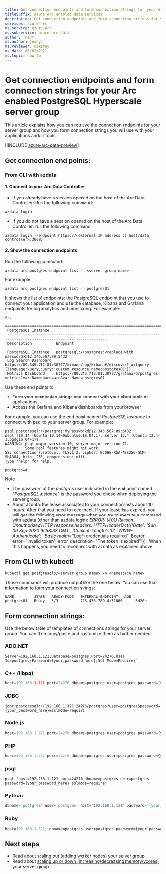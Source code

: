 ```yaml
--- 
title: Get connection endpoints and form connection strings for your Arc enabled PostgreSQL Hyperscale server group
titleSuffix: Azure Arc enabled data services
description: Get connection endpoints and form connection strings for your Arc enabled PostgreSQL Hyperscale server group
services: azure-arc
ms.service: azure-arc
ms.subservice: azure-arc-data
author: TheJY
ms.author: jeanyd
ms.reviewer: mikeray
ms.date: 06/02/2021
ms.topic: how-to
---
```


# Get connection endpoints and form connection strings for your Arc enabled PostgreSQL Hyperscale server group

This article explains how you can retrieve the connection endpoints for your server group and how you form connection strings you will use with your applications and/or tools.


[!INCLUDE [azure-arc-data-preview](../../../includes/azure-arc-data-preview.md)]

## Get connection end points:

### From CLI with azdata
#### 1. Connect to your Arc Data Controller:
- If you already have a session opened on the host of the Arc Data Controller:
Run the following command:
```console
azdata login
```

- If you do not have a session opened on the host of the Arc Data Controller:
run the following command 
```console
azdata login --endpoint https://<external IP address of host/data controller>:30080
```

#### 2. Show the connection endpoints
Run the following command:
```console
azdata arc postgres endpoint list -n <server group name>
```
For example:
```console
azdata arc postgres endpoint list -n postgres01
```

It shows the list of endpoints: the PostgreSQL endpoint that you use to connect your application and use the database, Kibana and Grafana endpoints for log analytics and monitoring. For example: 
```console
Arc
 ===================================================================================================================
 Postgres01 Instance
 -------------------------------------------------------------------------------------------------------------------
 Description           Endpoint

 PostgreSQL Instance   postgresql://postgres:<replace with password>@12.345.567.89:5432
 Log Search Dashboard  https://89.345.712.81:30777/kibana/app/kibana#/discover?_a=(query:(language:kuery,query:'custom_resource_name:postgres01'))
 Metrics Dashboard     https://89.345.712.81:30777/grafana/d/postgres-metrics?var-Namespace=arc&var-Name=postgres01

```
Use these end points to:
- Form your connection strings and connect with your client tools or applications
- Access the Grafana and Kibana dashboards from your browser

For example, you can use the end point named _PostgreSQL Instance_ to connect with psql to your server group. For example:
```console
psql postgresql://postgres:MyPassworkd@12.345.567.89:5432
psql (10.14 (Ubuntu 10.14-0ubuntu0.18.04.1), server 12.4 (Ubuntu 12.4-1.pgdg16.04+1))
WARNING: psql major version 10, server major version 12.
         Some psql features might not work.
SSL connection (protocol: TLSv1.2, cipher: ECDHE-RSA-AES256-GCM-SHA384, bits: 256, compression: off)
Type "help" for help.

postgres=#
```
> [!NOTE]
>
> - The password of the _postgres_ user indicated in the end point named "_PostgreSQL Instance_" is the password you chose when deploying the server group.
> - About azdata: the lease associated to your connection lasts about 10 hours. After that you need to reconnect. If your lease has expired, you will get the following error message when you try to execute a command with azdata (other than azdata login):
> _ERROR: (401)_
> _Reason: Unauthorized_
> _HTTP response headers: HTTPHeaderDict({'Date': 'Sun, 06 Sep 2020 16:58:38 GMT', 'Content-Length': '0', 'WWW-Authenticate': '_
> _Basic realm="Login_ credentials required", Bearer error="invalid_token", error_description="The token is expired"'})_
> When this happens, you need to reconnect with azdata as explained above.

## From CLI with kubectl
```console
kubectl get postgresqls/<server group name> -n <namespace name>
```

Those commands will produce output like the one below. You can use that information to form your connection strings:
```console
NAME         STATE   READY-PODS   EXTERNAL-ENDPOINT   AGE
postgres01   Ready   3/3          123.456.789.4:31066      5d20h
``` 


## Form connection strings:
Use the below table of templates of connections strings for your server group. You can then copy/paste and customize them as further needed:

### ADO.NET

```ado.net
Server=192.168.1.121;Database=postgres;Port=24276;User Id=postgres;Password={your_password_here};Ssl Mode=Require;`
```

### C++ (libpq)

```cpp
host=192.168.1.121 port=24276 dbname=postgres user=postgres password={your_password_here} sslmode=require
```

### JDBC

```jdbc
jdbc:postgresql://192.168.1.121:24276/postgres?user=postgres&password={your_password_here}&sslmode=require
```

### Node.js

```node.js
host=192.168.1.121 port=24276 dbname=postgres user=postgres password={your_password_here} sslmode=require
```

### PHP

```php
host=192.168.1.121 port=24276 dbname=postgres user=postgres password={your_password_here} sslmode=require
```

### psql

```psql
psql "host=192.168.1.121 port=24276 dbname=postgres user=postgres password={your_password_here} sslmode=require"
```

### Python

```python
dbname='postgres' user='postgres' host='192.168.1.121' password='{your_password_here}' port='24276' sslmode='true'
```

### Ruby

```ruby
host=192.168.1.121; dbname=postgres user=postgres password={your_password_here} port=24276 sslmode=require
```

## Next steps
- Read about [scaling out (adding worker nodes)](scale-out-in-postgresql-hyperscale-server-group.md) your server group
- Read about [scaling up or down (increasing/decreasing memory/vcores)](scale-up-down-postgresql-hyperscale-server-group-using-cli.md) your server group


